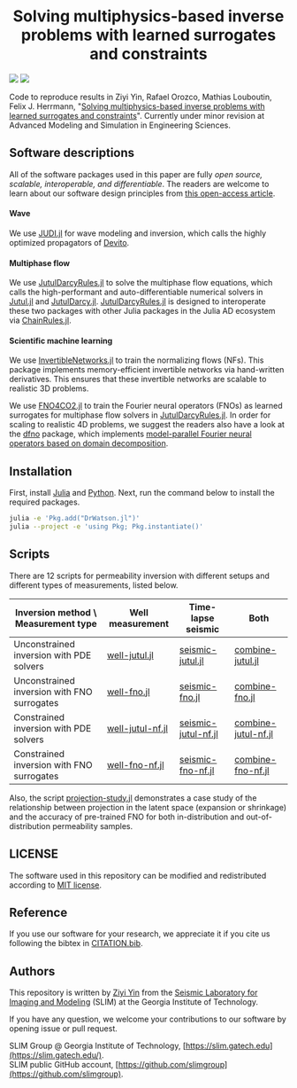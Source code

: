 <h1 align="center">Solving multiphysics-based inverse problems with learned surrogates and constraints</h1>

[![][license-img]][license-status] [![][zenodo-img]][zenodo-status]

Code to reproduce results in Ziyi Yin, Rafael Orozco, Mathias Louboutin, Felix J. Herrmann, "[Solving multiphysics-based inverse problems with learned surrogates and constraints](https://arxiv.org/abs/2307.11099)". Currently under minor revision at Advanced Modeling and Simulation in Engineering Sciences.

## Software descriptions

All of the software packages used in this paper are fully *open source, scalable, interoperable, and differentiable*. The readers are welcome to learn about our software design principles from [this open-access article](https://library.seg.org/doi/10.1190/tle42070474.1).

#### Wave

We use [JUDI.jl](https://github.com/slimgroup/JUDI.jl) for wave modeling and inversion, which calls the highly optimized propagators of [Devito](https://www.devitoproject.org/).

#### Multiphase flow

We use [JutulDarcyRules.jl] to solve the multiphase flow equations, which calls the high-performant and auto-differentiable numerical solvers in [Jutul.jl] and [JutulDarcy.jl]. [JutulDarcyRules.jl] is designed to interoperate these two packages with other Julia packages in the Julia AD ecosystem via [ChainRules.jl].

#### Scientific machine learning

We use [InvertibleNetworks.jl] to train the normalizing flows (NFs). This package implements memory-efficient invertible networks via hand-written derivatives. This ensures that these invertible networks are scalable to realistic 3D problems.

We use [FNO4CO2.jl] to train the Fourier neural operators (FNOs) as learned surrogates for multiphase flow solvers in [JutulDarcyRules.jl]. In order for scaling to realistic 4D problems, we suggest the readers also have a look at the [dfno] package, which implements [model-parallel Fourier neural operators based on domain decomposition](https://doi.org/10.1016/j.cageo.2023.105402).

## Installation

First, install [Julia](https://julialang.org/) and [Python](https://www.python.org/). Next, run the command below to install the required packages.

```bash
julia -e 'Pkg.add("DrWatson.jl")'
julia --project -e 'using Pkg; Pkg.instantiate()'
```

## Scripts

There are 12 scripts for permeability inversion with different setups and different types of measurements, listed below.

| Inversion method \ Measurement type | Well measurement | Time-lapse seismic | Both |
|---------------------|----------|----------|--------|
| Unconstrained inversion with PDE solvers | [well-jutul.jl](scripts/well-jutul.jl) | [seismic-jutul.jl](scripts/seismic-jutul.jl) | [combine-jutul.jl](scripts/combine-jutul.jl) |
| Unconstrained inversion with FNO surrogates | [well-fno.jl](scripts/well-fno.jl) | [seismic-fno.jl](scripts/seismic-fno.jl) | [combine-fno.jl](scripts/combine-fno.jl) |
| Constrained inversion with PDE solvers | [well-jutul-nf.jl](scripts/well-jutul-nf.jl) | [seismic-jutul-nf.jl](scripts/seismic-jutul-nf.jl) | [combine-jutul-nf.jl](scripts/combine-jutul-nf.jl) |
| Constrained inversion with FNO surrogates | [well-fno-nf.jl](scripts/well-fno-nf.jl) | [seismic-fno-nf.jl](scripts/seismic-fno-nf.jl) | [combine-fno-nf.jl](scripts/combine-fno-nf.jl) |

Also, the script [projection-study.jl](scripts/projection-study.jl) demonstrates a case study of the relationship between projection in the latent space (expansion or shrinkage) and the accuracy of pre-trained FNO for both in-distribution and out-of-distribution permeability samples.

## LICENSE

The software used in this repository can be modified and redistributed according to [MIT license](LICENSE).

## Reference

If you use our software for your research, we appreciate it if you cite us following the bibtex in [CITATION.bib](CITATION.bib).

## Authors

This repository is written by [Ziyi Yin] from the [Seismic Laboratory for Imaging and Modeling] (SLIM) at the Georgia Institute of Technology.

If you have any question, we welcome your contributions to our software by opening issue or pull request.

SLIM Group @ Georgia Institute of Technology, [https://slim.gatech.edu](https://slim.gatech.edu/).      
SLIM public GitHub account, [https://github.com/slimgroup](https://github.com/slimgroup).    

[Jutul.jl]:https://github.com/sintefmath/Jutul.jl
[JutulDarcy.jl]:https://github.com/sintefmath/JutulDarcy.jl
[JutulDarcyRules.jl]:https://github.com/slimgroup/JutulDarcyRules.jl
[ChainRules.jl]:https://github.com/JuliaDiff/ChainRules.jl
[license-status]:LICENSE
[license-img]:http://img.shields.io/badge/license-MIT-brightgreen.svg?style=flat?style=plastic
[Seismic Laboratory for Imaging and Modeling]:https://slim.gatech.edu/
[FNO4CO2.jl]:https://github.com/slimgroup/FNO4CO2
[InvertibleNetworks.jl]:https://github.com/slimgroup/InvertibleNetworks.jl
[dfno]:https://github.com/slimgroup/dfno
[Ziyi Yin]:https://ziyiyin97.github.io/
[zenodo-status]:https://doi.org/10.5281/zenodo.8353547
[zenodo-img]:https://zenodo.org/badge/DOI/10.5281/zenodo.8353547.svg?style=plastic
